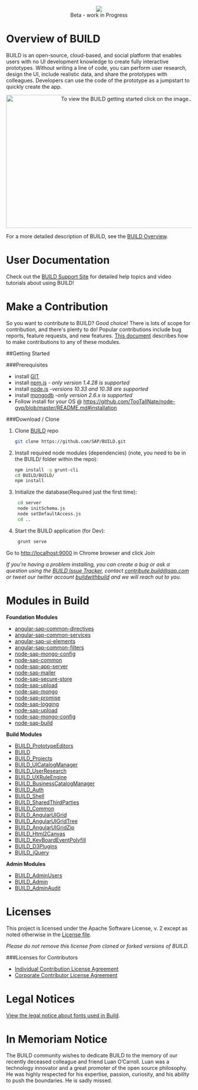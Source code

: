 <p align="center">
<a href="https://www.youtube.com/watch?v=PQaZqxVtln4
" target="_blank"><img src = "https://github.com/SAP/BUILD/blob/master/docs/images/BUILD_Logo_Light.png?raw=true" /></a>
<br />
Beta - work in Progress
</p>

# Overview of BUILD
BUILD  is an open-source, cloud-based, and social platform that enables users with no UI development knowledge to create fully interactive prototypes. Without writing a line of code, you can perform user research, design the UI, include realistic data, and share the prototypes with colleagues. Developers can use the code of the prototype as a jumpstart to quickly create the app.

<p align="center">
<a href="https://www.youtube.com/watch?v=PQaZqxVtln4
" target="_blank"><img src="https://github.com/SAP/BUILD/blob/data-model-samples/docs/images/image_youtube_email.png?raw=true" 
alt="To view the BUILD getting started click on the image..." width="640" height="360"/></a>
</p>

For a more detailed description of BUILD, see the [BUILD Overview](https://github.com/SAP/BUILD/wiki/BUILD-Overview).

# User Documentation
Check out the [BUILD Support Site](http://sap.github.io/BUILD_User_Assistance) for detailed help topics and video tutorials about using BUILD!

# Make a Contribution

So you want to contribute to BUILD? Good choice! There is lots of scope for contribution, and there's plenty to do! 
Popular contributions include bug reports, feature requests, and new features. [This document](https://github.com/SAP/BUILD/blob/master/Contributing.md) describes how to make contributions to any of these modules.

##Getting Started

###Prerequisites
- install [GIT](https://git-scm.com/downloads)
- install [npm.js](https://docs.npmjs.com/cli/install) - _*only version 1.4.28 is supported*_
- install [node.js](https://docs.npmjs.com/cli/install) -_*versions 10.33 and 10.38 are supported*_
- install [mongodb](https://www.mongodb.org/downloads#previous) -_*only version 2.6.x is supported*_
- Follow install for your OS @ https://github.com/TooTallNate/node-gyp/blob/master/README.md#installation


###Download / Clone

1. Clone [BUILD](https://github.com/SAP/BUILD) repo
    ```sh
    git clone https://github.com/SAP/BUILD.git
    ```

2. Install required node modules (dependencies) (note, you need to be in the BUILD/ folder within the repo):
    ```sh 
    npm install -g grunt-cli
    cd BUILD/BUILD/
    npm install
    ```
    
3. Initialize the database(Required just the first time):
   ```sh
    cd server
    node initSchema.js
    node setDefaultAccess.js
    cd ..
   ```
   
4. Start the BUILD application (for Dev):
    ```sh
     grunt serve
    ```

Go to [http://localhost:9000](http://localhost:9000) in Chrome browser and click Join

_If you're having a problem installing, you can create a bug or ask a question using the [BUILD Issue Tracker](https://github.com/SAP/BUILD/issues), contact contribute.build@sap.com or tweet our twitter account [buildwithbuild](https://twitter.com/buildwithbuild) and we will reach out to you._ 

# Modules in Build
**Foundation Modules**
+ [angular-sap-common-directives](https://github.com/sapbuild/angular-sap-common-directives)
+ [angular-sap-common-services](https://github.com/sapbuild/angular-sap-common-services)
+ [angular-sap-ui-elements](https://github.com/sapbuild/angular-sap-ui-elements)
+ [angular-sap-common-filters](https://github.com/sapbuild/Norman)
+ [node-sap-mongo-config](https://github.com/sapbuild/node-sap-mongo-config)
+ [node-sap-common](https://github.com/sapbuild/Norman)
+ [node-sap-app-server](https://github.com/sapbuild/node-sap-app-server)
+ [node-sap-mailer](https://github.com/sapbuild/node-sap-mailer)
+ [node-sap-secure-store](https://github.com/sapbuild/node-sap-secure-store)
+ [node-sap-upload](https://github.com/sapbuild/node-sap-upload)
+ [node-sap-mongo](https://github.com/sapbuild/node-sap-mongo)
+ [node-sap-promise](https://github.com/sapbuild/node-sap-promise)
+ [node-sap-logging](https://github.com/sapbuild/node-sap-logging)
+ [node-sap-upload](https://github.com/sapbuild/node-sap-upload)
+ [node-sap-mongo-config](https://github.com/sapbuild/node-sap-mongo-config)
+ [node-sap-build](https://github.com/sapbuild/node-sap-build)

**Build Modules**
+ [BUILD_PrototypeEditors](https://github.com/sapbuild/PrototypeEditors)
+ [BUILD](https://github.com/sapbuild/angular-sap-common-directives)
+ [BUILD_Projects](https://github.com/sapbuild/Projects)
+ [BUILD_UICatalogManager](https://github.com/sapbuild/UICatalogManager)
+ [BUILD_UserResearch](https://github.com/sapbuild/UserResearch)
+ [BUILD_UXRuleEngine](https://github.com/sapbuild/UXRuleEngine)
+ [BUILD_BusinessCatalogManager](https://github.com/sapbuild/BusinessCatalogManager)
+ [BUILD_Auth](https://github.com/sapbuild/Auth) 
+ [BUILD_Shell](https://github.com/sapbuild/Shell)
+ [BUILD_SharedThirdParties](https://github.com/sapbuild/SharedThirdParties)
+ [BUILD_Common](https://github.com/sapbuild/Common)
+ [BUILD_AngularUIGrid](https://github.com/sapbuild/NgUIGrid)
+ [BUILD_AngularUIGridTree](https://github.com/sapbuild/norman-angular-ui-tree)
+ [BUILD_AngularUIGridZip](https://github.com/sapbuild/AngularZip)
+ [BUILD_Html2Canvas](https://github.com/sapbuild/Html2Canvas)
+ [BUILD_KeyBoardEventPolyfill](https://github.com/sapbuild/norman-keyboard-event-polyfill)
+ [BUILD_D3Plugins](https://github.com/sapbuild/norman-d3-plugins)
+ [BUILD_jQuery](https://github.com/sapbuild/jquery-norman)

**Admin Modules**
+ [BUILD_AdminUsers](https://github.com/sapbuild/admin-users)
+ [BUILD_Admin](https://github.com/sapbuild/admin)
+ [BUILD_AdminAudit](https://github.wdf.sap.corp/UXD-BUILD-OPENSOURCE/BUILD_admin-audit)

# Licenses

This project is licensed under the Apache Software License, v. 2 except as noted otherwise in the [License file](https://github.com/SAP/BUILD/blob/master/LICENSE.txt).

_Please do not remove this license from cloned or forked versions of BUILD._

###Licenses for Contributors

+ [Individual Contribution License Agreement](https://github.com/SAP/BUILD/blob/master/docs/SAP%20License%20Agreements/SAP%2BIndividual%2BContributor%2BLicense%2BAgreement.pdf) 
+ [Corporate Contributor License Agreement](https://github.com/SAP/BUILD/blob/master/docs/SAP%20License%20Agreements/SAP%2BCorporate%2BContributor%2BLicense%2BAgreement.pdf) 

# Legal Notices

[View the legal notice about fonts used in Build](https://github.com/SAP/BUILD/wiki/Legal-Notice-About-Fonts).

# In Memoriam Notice

The BUILD community wishes to dedicate BUILD to the memory of our recently deceased colleague and friend Luan O’Carroll. Luan was a technology innovator and a great promoter of the open source philosophy. He was highly respected for his expertise, passion, curiosity, and his ability to push the boundaries. He is sadly missed.
